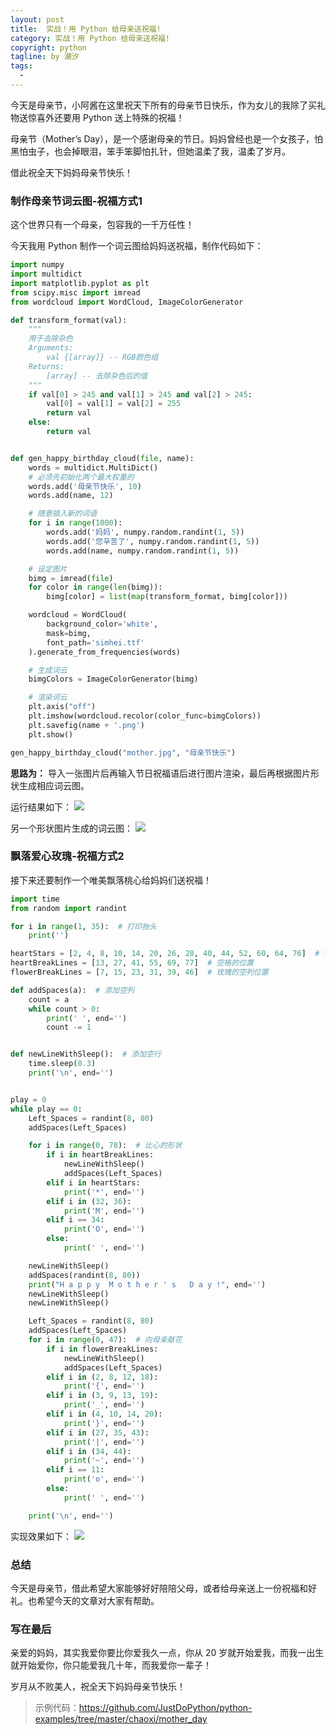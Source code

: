 ```yaml
---
layout: post     
title:  实战！用 Python 给母亲送祝福!
category: 实战！用 Python 给母亲送祝福!
copyright: python                           
tagline: by 潮汐       
tags: 
  - 
---
```


今天是母亲节，小阿酱在这里祝天下所有的母亲节日快乐，作为女儿的我除了买礼物送惊喜外还要用 Python 送上特殊的祝福！

母亲节（Mother’s Day），是一个感谢母亲的节日。妈妈曾经也是一个女孩子，怕黑怕虫子，也会掉眼泪，笨手笨脚怕扎针，但她温柔了我，温柔了岁月。

借此祝全天下妈妈母亲节快乐！

### 制作母亲节词云图-祝福方式1

这个世界只有一个母亲，包容我的一千万任性！

今天我用 Python 制作一个词云图给妈妈送祝福，制作代码如下：
```python
import numpy
import multidict
import matplotlib.pyplot as plt
from scipy.misc import imread
from wordcloud import WordCloud, ImageColorGenerator

def transform_format(val):
    """
    用于去除杂色
    Arguments:
        val {[array]} -- RGB颜色组
    Returns:
        [array] -- 去除杂色后的值
    """
    if val[0] > 245 and val[1] > 245 and val[2] > 245:
        val[0] = val[1] = val[2] = 255
        return val
    else:
        return val


def gen_happy_birthday_cloud(file, name):
    words = multidict.MultiDict()
    # 必须先初始化两个最大权重的
    words.add('母亲节快乐', 10)
    words.add(name, 12)

    # 随意插入新的词语
    for i in range(1000):
        words.add('妈妈', numpy.random.randint(1, 5))
        words.add('您辛苦了', numpy.random.randint(1, 5))
        words.add(name, numpy.random.randint(1, 5))

    # 设定图片
    bimg = imread(file)
    for color in range(len(bimg)):
        bimg[color] = list(map(transform_format, bimg[color]))

    wordcloud = WordCloud(
        background_color='white',
        mask=bimg,
        font_path='simhei.ttf'
    ).generate_from_frequencies(words)

    # 生成词云
    bimgColors = ImageColorGenerator(bimg)

    # 渲染词云
    plt.axis("off")
    plt.imshow(wordcloud.recolor(color_func=bimgColors))
    plt.savefig(name + '.png')
    plt.show()

gen_happy_birthday_cloud("mother.jpg", "母亲节快乐")
```
**思路为：** 导入一张图片后再输入节日祝福语后进行图片渲染，最后再根据图片形状生成相应词云图。

运行结果如下：
![](https://files.mdnice.com/user/6478/3ef47279-9fcf-4d54-ba01-3ec897b8bcce.png)

另一个形状图片生成的词云图：
![](https://files.mdnice.com/user/6478/707137a1-e71e-4d35-bae2-2aeeb2b062d7.png)

### 飘落爱心玫瑰-祝福方式2
接下来还要制作一个唯美飘落桃心给妈妈们送祝福！

```python
import time
from random import randint

for i in range(1, 35):  # 打印抬头
    print('')

heartStars = [2, 4, 8, 10, 14, 20, 26, 28, 40, 44, 52, 60, 64, 76]  # *的位置
heartBreakLines = [13, 27, 41, 55, 69, 77]  # 空格的位置
flowerBreakLines = [7, 15, 23, 31, 39, 46]  # 玫瑰的空列位置

def addSpaces(a):  # 添加空列
    count = a
    while count > 0:
        print(' ', end='')
        count -= 1


def newLineWithSleep():  # 添加空行
    time.sleep(0.3)
    print('\n', end='')


play = 0
while play == 0:
    Left_Spaces = randint(8, 80)
    addSpaces(Left_Spaces)

    for i in range(0, 78):  # 比心的形状
        if i in heartBreakLines:
            newLineWithSleep()
            addSpaces(Left_Spaces)
        elif i in heartStars:
            print('*', end='')
        elif i in (32, 36):
            print('M', end='')
        elif i == 34:
            print('O', end='')
        else:
            print(' ', end='')

    newLineWithSleep()
    addSpaces(randint(8, 80))
    print("H a p p y  M o t h e r ' s   D a y !", end='')
    newLineWithSleep()
    newLineWithSleep()

    Left_Spaces = randint(8, 80)
    addSpaces(Left_Spaces)
    for i in range(0, 47):  # 向母亲献花
        if i in flowerBreakLines:
            newLineWithSleep()
            addSpaces(Left_Spaces)
        elif i in (2, 8, 12, 18):
            print('{', end='')
        elif i in (3, 9, 13, 19):
            print('_', end='')
        elif i in (4, 10, 14, 20):
            print('}', end='')
        elif i in (27, 35, 43):
            print('|', end='')
        elif i in (34, 44):
            print('~', end='')
        elif i == 11:
            print('o', end='')
        else:
            print(' ', end='')

    print('\n', end='')

```
实现效果如下：
![](https://files.mdnice.com/user/6478/ef377751-be1e-4709-9fe9-635cdf5e36d1.png)

### 总结

今天是母亲节，借此希望大家能够好好陪陪父母，或者给母亲送上一份祝福和好礼。也希望今天的文章对大家有帮助。

### 写在最后

亲爱的妈妈，其实我爱你要比你爱我久一点，你从 20 岁就开始爱我，而我一出生就开始爱你，你只能爱我几十年，而我爱你一辈子！

岁月从不败美人，祝全天下妈妈母亲节快乐！


> 示例代码：<https://github.com/JustDoPython/python-examples/tree/master/chaoxi/mother_day>